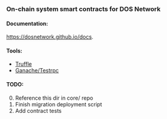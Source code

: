 ### On-chain system smart contracts for DOS Network

#### Documentation:
https://dosnetwork.github.io/docs.

#### Tools:
- [Truffle](https://www.truffleframework.com/docs/truffle/overview)
- [Ganache/Testrpc](https://github.com/trufflesuite/ganache-cli/blob/master/README.md)

#### TODO:
0. Reference this dir in core/ repo
1. Finish migration deployment script
2. Add contract tests

